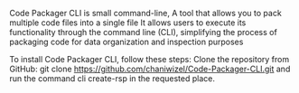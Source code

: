 Code Packager CLI is small command-line,
A tool that allows you to pack multiple code files into a single file
It allows users to execute its functionality through the command line (CLI), 
simplifying the process of packaging code for data organization and inspection purposes

To install Code Packager CLI, follow these steps:
Clone the repository from GitHub: git clone https://github.com/chaniwizel/Code-Packager-CLI.git
and run the command cli create-rsp in the requested place.
